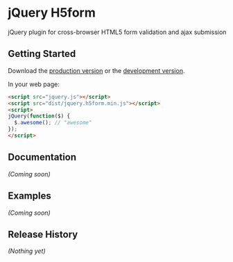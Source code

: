 # jQuery H5form

jQuery plugin for cross-browser HTML5 form validation and ajax submission

## Getting Started
Download the [production version][min] or the [development version][max].

[min]: https://raw.github.com/vitkon/h5form/master/dist/jquery.h5form.min.js
[max]: https://raw.github.com/vitkon/h5form/master/dist/jquery.h5form.js

In your web page:

```html
<script src="jquery.js"></script>
<script src="dist/jquery.h5form.min.js"></script>
<script>
jQuery(function($) {
  $.awesome(); // "awesome"
});
</script>
```

## Documentation
_(Coming soon)_

## Examples
_(Coming soon)_

## Release History
_(Nothing yet)_

